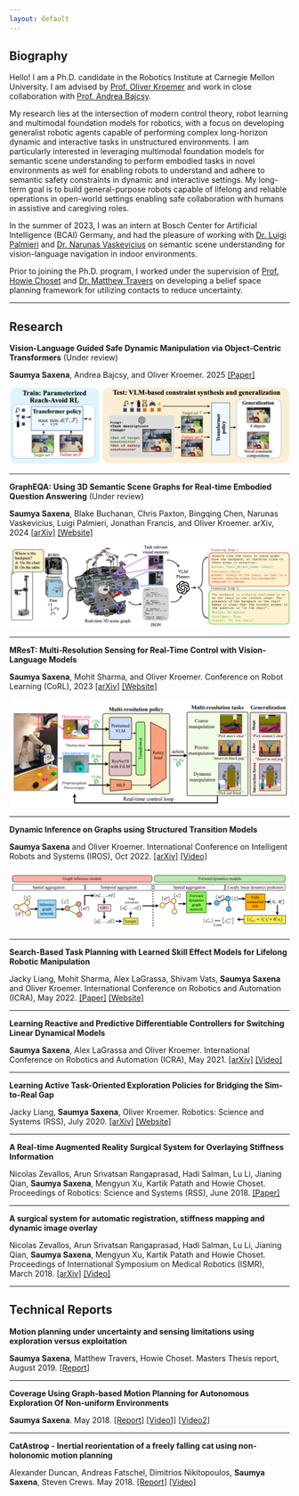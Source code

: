```yaml
---
layout: default
---
```

## Biography
Hello! I am a Ph.D. candidate in the Robotics Institute at Carnegie Mellon University. I am advised by [Prof. Oliver Kroemer](https://www.ri.cmu.edu/ri-faculty/oliver-kroemer/) and work in close collaboration with [Prof. Andrea Bajcsy](https://www.cs.cmu.edu/~abajcsy/).

<!-- My research lies at the intersection of robot learning, control, and perception, with a focus on leveraging semantic, structural, and algorithmic priors to develop generalizable and safe robot policies. I am particularly interested in leveraging large-scale foundation models for semantic scene understanding to perform interactive tasks such as embodied question answering and semantic constraint adherence in novel environments. My long-term goal is to develop robots that can operate safely in unstructured environments, perform complex dynamic and interactive tasks, and collaborate with humans in assistive and caregiving roles. -->

My research lies at the intersection of modern control theory, robot learning and multimodal foundation models for robotics, with a focus on developing generalist robotic agents capable of performing complex long-horizon dynamic and interactive tasks in unstructured environments. I am particularly interested in leveraging multimodal foundation models for semantic scene understanding to perform embodied tasks in novel environments as well for enabling robots to understand and adhere to semantic safety constraints in dynamic and interactive settings. My long-term goal is to build general-purpose robots capable of lifelong and reliable operations in open-world settings enabling safe collaboration with humans in assistive and caregiving roles.


<!-- such as identifying and adhering to semantic safety constraints. -->
 <!-- I am particularly interested in leveraging large-scale foundation models for semantic reasoning -- enabling robots to understand and adhere to safety constraints as well as for semantic scene understanding for embodied tasks in novel environments.  -->

 <!-- My work explores reachability-based methods for dynamic and interactive contac-rich manipulation tasks and embodied question answering using task and scene understanding.  -->

<!-- My research interests are broadly aligned towards leveraging semantic, structural and algorithmic priors for learning generalizable and safe robot policies.  -->

<!-- My current research focuses on leveraging the semantic reasoning capabilities of large scale foundation models towards enabling semantic safety and embodied question answering in unseen environments. 
My long-term goal lies in enabling robots to perform contact-rich dynamic and interactive tasks in the real world and equip robots with skills to work alongside humans in an assistive and caregiving role while ensuring implicit and explicit metrics of safety. -->

<!-- and learning stable compositional dynamic models and differentiable optimal skills that generalize to more complex environments and tasks.  -->
<!-- My long-term goal is to learn robot policies for assistive robotic systems in the real-world and equip robots with skills that demonstrate their ability to work alongside humans in an assistive and caregiving role. I believe that for real-world application of robotics in everyday tasks, it is imperative that we take inspiration from humans and develop systems and control methodologies that utilize robot full body dynamics and support from the environment while ensuring implicit metrics of safety. -->

In the summer of 2023, I was an intern at Bosch Center for Artificial Intelligence (BCAI) Germany, and had the pleasure of working with [Dr. Luigi Palmieri](https://palmieri.github.io/) and [Dr. Narunas Vaskevicius](https://scholar.google.com/citations?user=U3KSTwkAAAAJ&hl=en) on semantic scene understanding for vision-language navigation in indoor environments.

Prior to joining the Ph.D. program, I worked under the supervision of [Prof. Howie Choset](https://www.ri.cmu.edu/ri-faculty/howie-choset/) and [Dr. Matthew Travers](https://www.ri.cmu.edu/ri-faculty/matthew-j-travers/) on developing a belief space planning framework for utilizing contacts to reduce uncertainty.
 <!-- by combining the exploration benefits of sampling-based methods and the exploitation benefits of optimization-based approaches. -->
<!-- Text can be **bold**, _italic_, or ~~strikethrough~~. -->

<!-- [Link to another page](./another-page.html).

There should be whitespace between paragraphs.

There should be whitespace between paragraphs. We recommend including a README, or a file with information about your project.

# Header 1
> This is a blockquote following a header.
>
> When something is important enough, you do it even if the odds are not in your favor.
This is a normal paragraph following a header. GitHub is a code hosting platform for version control and collaboration. It lets you and others work together on projects from anywhere. -->

---

## Research

**Vision-Language Guided Safe Dynamic Manipulation via Object-Centric Transformers** (Under review)

**Saumya Saxena**, Andrea Bajcsy, and Oliver Kroemer. 2025 [[Paper]](/assets/papers/safety_manipulation_2025_arxiv_v1.pdf)

![SemSafetyOverview](/assets/img/safety_teaser.png "Method Overview")

---

**GraphEQA: Using 3D Semantic Scene Graphs for Real-time Embodied Question Answering** (Under review)

**Saumya Saxena**, Blake Buchanan, Chris Paxton, Bingqing Chen, Narunas Vaskevicius, Luigi Palmieri, Jonathan Francis, and Oliver Kroemer. arXiv, 2024 [[arXiv]](https://www.arxiv.org/abs/2412.14480) [[Website]](https://saumyasaxena.github.io/grapheqa/)

![GraphEQA](/assets/img/teaser.png "GraphEQA Overview")

---

**MResT: Multi-Resolution Sensing for Real-Time Control with Vision-Language Models**

**Saumya Saxena**, Mohit Sharma, and Oliver Kroemer. Conference on Robot Learning (CoRL), 2023 [[arXiv]](https://arxiv.org/abs/2401.14502) [[Website]](https://mohitsharma0690.github.io/multi-res-real-time-control/)

![MResT](/assets/img/mrest_teaser.png "MResT Overview")

---

**Dynamic Inference on Graphs using Structured Transition Models**

**Saumya Saxena** and Oliver Kroemer. International Conference on Intelligent Robots and Systems (IROS), Oct 2022. [[arXiv]](https://arxiv.org/abs/2209.15132) [[Video]](https://youtu.be/A9YG8VrIpgQ)

![Dynamic Inference](/assets/img/dyninf_teaser.png "Dynamic Inference Overview")

---

**Search-Based Task Planning with Learned Skill Effect Models for Lifelong Robotic Manipulation**

Jacky Liang, Mohit Sharma, Alex LaGrassa, Shivam Vats, **Saumya Saxena** and Oliver Kroemer. International Conference on Robotics and Automation (ICRA), May 2022. [[Paper]](https://www.ri.cmu.edu/app/uploads/2022/08/Search-Based_Task_Planning_with_Learned_Skill_Effect_Models_for_Lifelong_Robotic_Manipulation.pdf) [[Website]](https://sites.google.com/view/sem-for-lifelong-manipulation)

---


**Learning Reactive and Predictive Differentiable Controllers for Switching Linear Dynamical Models**

**Saumya Saxena**, Alex LaGrassa and Oliver Kroemer. International Conference on Robotics and Automation (ICRA), May 2021. [[arXiv]](https://arxiv.org/abs/2103.14256) [[Video]](https://drive.google.com/file/d/1h6rUuUggg2_t061J_DMKME4cLBj12fAG/view?usp=sharing)

---

**Learning Active Task-Oriented Exploration Policies for Bridging the Sim-to-Real Gap**

Jacky Liang, **Saumya Saxena**, Oliver Kroemer. Robotics: Science and Systems (RSS), July 2020. [[arXiv]](https://arxiv.org/abs/2006.01952) [[Website]](https://sites.google.com/view/task-oriented-exploration/)

---

**A Real-time Augmented Reality Surgical System for Overlaying Stiffness Information**

Nicolas Zevallos, Arun Srivatsan Rangaprasad, Hadi Salman, Lu Li, Jianing Qian, **Saumya Saxena**, Mengyun Xu, Kartik Patath and Howie Choset. Proceedings of Robotics: Science and Systems (RSS), June 2018. [[Paper]](http://www.roboticsproceedings.org/rss14/p26.pdf)

---

**A surgical system for automatic registration, stiffness mapping and dynamic image overlay**

Nicolas Zevallos, Arun Srivatsan Rangaprasad, Hadi Salman, Lu Li, Jianing Qian, **Saumya Saxena**, Mengyun Xu, Kartik Patath and Howie Choset. Proceedings of International Symposium on Medical Robotics (ISMR), March 2018. [[arXiv]](https://arxiv.org/abs/1711.08828) [[Video]](https://www.youtube.com/watch?v=IM5ffxARPs8)

---

## Technical Reports

**Motion planning under uncertainty and sensing limitations using exploration versus exploitation**

**Saumya Saxena**, Matthew Travers, Howie Choset. Masters Thesis report, August 2019. [[Report]](https://drive.google.com/file/d/1kAYCjeb86sbVWK4X0whL1eV5EPNjI78V/view?usp=sharing)

---

**Coverage Using Graph-based Motion Planning for Autonomous Exploration Of Non-uniform Environments**

**Saumya Saxena**. May 2018. [[Report]](https://drive.google.com/file/d/1LkqrmiertXgmVSREExRnlyK5FkVRbSud/view?usp=sharing) [[Video1]](https://drive.google.com/file/d/1Ol9Tc4U2Lroy83n4GGqObIbyRGPclQ4O/view?usp=sharing) [[Video2]](https://drive.google.com/file/d/1HLx9kexSj51lCgQDWbKTUhiKoV_OwcP_/view?usp=sharing)

---

**CatAstroφ - Inertial reorientation of a freely falling cat using non-holonomic motion planning**

Alexander Duncan, Andreas Fatschel, Dimitrios Nikitopoulos, **Saumya Saxena**, Steven Crews. May 2018. [[Report]](https://drive.google.com/file/d/1qHJ_t6SNZkC1sCOxAq9uNS1zJE4qkoS9/view?usp=sharing) [[Video]](https://drive.google.com/file/d/1Y9qLSmUb8ITWFFgnvX_j1NhUI2w8AhEf/view?usp=sharing)

<!-- ### Header 3

```js
// Javascript code with syntax highlighting.
var fun = function lang(l) {
  dateformat.i18n = require('./lang/' + l)
  return true;
}
```

```ruby
# Ruby code with syntax highlighting
GitHubPages::Dependencies.gems.each do |gem, version|
  s.add_dependency(gem, "= #{version}")
end
```

#### Header 4

*   This is an unordered list following a header.
*   This is an unordered list following a header.
*   This is an unordered list following a header.

##### Header 5

1.  This is an ordered list following a header.
2.  This is an ordered list following a header.
3.  This is an ordered list following a header.

###### Header 6

| head1        | head two          | three |
|:-------------|:------------------|:------|
| ok           | good swedish fish | nice  |
| out of stock | good and plenty   | nice  |
| ok           | good `oreos`      | hmm   |
| ok           | good `zoute` drop | yumm  |

### There's a horizontal rule below this.

* * *

### Here is an unordered list:

*   Item foo
*   Item bar
*   Item baz
*   Item zip

### And an ordered list:

1.  Item one
1.  Item two
1.  Item three
1.  Item four

### And a nested list:

- level 1 item
  - level 2 item
  - level 2 item
    - level 3 item
    - level 3 item
- level 1 item
  - level 2 item
  - level 2 item
  - level 2 item
- level 1 item
  - level 2 item
  - level 2 item
- level 1 item

### Small image

![Octocat](https://github.githubassets.com/images/icons/emoji/octocat.png)

### Large image

![Branching](https://guides.github.com/activities/hello-world/branching.png)


### Definition lists can be used with HTML syntax.

<dl>
<dt>Name</dt>
<dd>Godzilla</dd>
<dt>Born</dt>
<dd>1952</dd>
<dt>Birthplace</dt>
<dd>Japan</dd>
<dt>Color</dt>
<dd>Green</dd>
</dl>

```
Long, single-line code blocks should not wrap. They should horizontally scroll if they are too long. This line should be long enough to demonstrate this.
```

```
The final element.
``` -->
